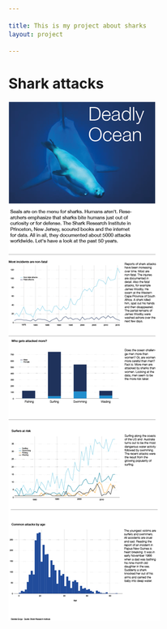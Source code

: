 ```yaml
---

title: This is my project about sharks
layout: project

---
```


# Shark attacks

![](Layout_shark_neu.png)
